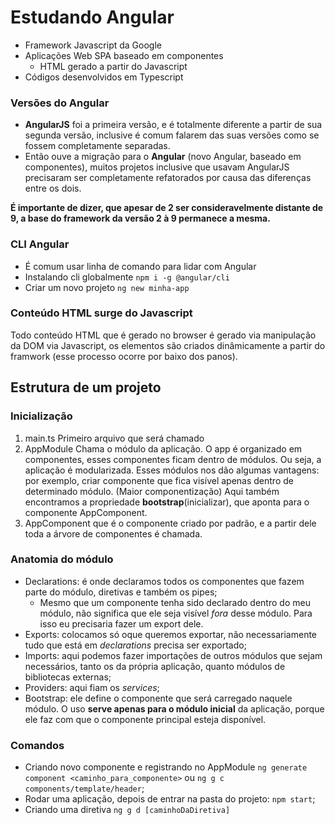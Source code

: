 # Estudando Angular

- Framework Javascript da Google
- Aplicações Web SPA baseado em componentes
    - HTML gerado a partir do Javascript
- Códigos desenvolvidos em Typescript

### Versões do Angular
- **AngularJS** foi a primeira versão, e é totalmente diferente a partir de sua segunda versão, inclusive é comum falarem das suas versões como se fossem completamente separadas.
- Então ouve a migração para o **Angular** (novo Angular, baseado em componentes), muitos projetos inclusive que usavam AngularJS precisaram ser completamente refatorados por causa das diferenças entre os dois.

**É importante de dizer, que apesar de 2 ser consideravelmente distante de 9, a base do framework da versão 2 à 9 permanece a mesma.** 

### CLI Angular
- É comum usar linha de comando para lidar com Angular
- Instalando cli globalmente
    `npm i -g @angular/cli`
- Criar um novo projeto
    `ng new minha-app`

### Conteúdo HTML surge do Javascript
Todo conteúdo HTML que é gerado no browser é gerado via manipulação da DOM via Javascript, os elementos são criados dinâmicamente a partir do framwork (esse processo ocorre por baixo dos panos).

## Estrutura de um projeto

### Inicialização
1. main.ts
    Primeiro arquivo que será chamado
2. AppModule
    Chama o módulo da aplicação.
    O app é organizado em componentes, esses componentes ficam dentro de módulos. Ou seja, a aplicação é modularizada.
    Esses módulos nos dão algumas vantagens: por exemplo, criar componente que fica visível apenas dentro de determinado módulo. (Maior componentização)
    Aqui também encontramos a propriedade **bootstrap**(inicializar), que aponta para o componente AppComponent.
3. AppComponent que é o componente criado por padrão, e a partir dele toda a árvore de componentes é chamada.

### Anatomia do módulo
- Declarations: é onde declaramos todos os componentes que fazem parte do módulo, diretivas e também os pipes;
    - Mesmo que um componente tenha sido declarado dentro do meu módulo, não significa que ele seja visível *fora* desse módulo. Para isso eu precisaria fazer um export dele.
- Exports: colocamos só oque queremos exportar, não necessariamente tudo que está em *declarations* precisa ser exportado;
- Imports: aqui podemos fazer importações de outros módulos que sejam necessários, tanto os da própria aplicação, quanto módulos de bibliotecas externas;
- Providers: aqui fiam os *services*;
- Bootstrap: ele define o componente que será carregado naquele módulo. O uso **serve apenas para o módulo inicial** da aplicação, porque ele faz com que o componente principal esteja disponível.


### Comandos
- Criando novo componente e registrando no AppModule `ng generate component <caminho_para_componente>` ou `ng g c components/template/header`;
- Rodar uma aplicação, depois de entrar na pasta do projeto: `npm start`;
- Criando uma diretiva `ng g d [caminhoDaDiretiva]`